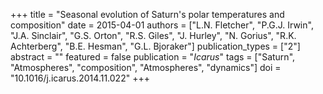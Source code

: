 +++
title = "Seasonal evolution of Saturn's polar temperatures and composition"
date = 2015-04-01
authors = ["L.N. Fletcher", "P.G.J. Irwin", "J.A. Sinclair", "G.S. Orton", "R.S. Giles", "J. Hurley", "N. Gorius", "R.K. Achterberg", "B.E. Hesman", "G.L. Bjoraker"]
publication_types = ["2"]
abstract = ""
featured = false
publication = "*Icarus*"
tags = ["Saturn", "Atmospheres", "composition", "Atmospheres", "dynamics"]
doi = "10.1016/j.icarus.2014.11.022"
+++

